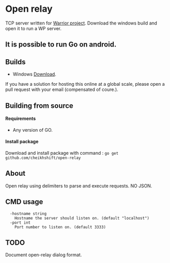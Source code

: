 
# Open relay

TCP server written for [Warrior project](https://cheikhseck.itch.io/warrior-project). Download the windows build and open it to run a WP server.

## It is possible to run Go on android.

## Builds
- Windows [Download](https://github.com/cheikhshift/open-relay/releases/download/or-v1.0.796/open-relay.exe).

If you have a solution for hosting this online at a global scale, please open a pull request with your email (compensated of coure.).

## Building from source

#### Requirements 
- Any version of GO.

#### Install package
Download and install package with command : `go get github.com/cheikhshift/open-relay`

## About

Open relay using delimiters to parse and execute requests. NO JSON.

## CMD usage

	  -hostname string
    	Hostname the server should listen on. (default "localhost")
 	  -port int
    	Port number to listen on. (default 3333)
	
## TODO
Document open-relay dialog format.
